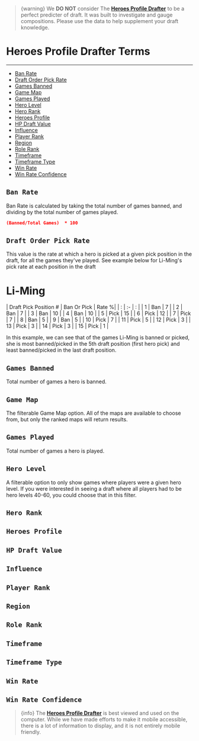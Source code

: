 > {warning} We **DO NOT** consider The **[Heroes Profile Drafter](https://drafter.heroesprofile.com/)** to be a perfect predicter of draft.  It was built to investigate and gauge compositions.  Please use the data to help supplement your draft knowledge.

# Heroes Profile Drafter Terms

---
- [Ban Rate](#ban_rate)
- [Draft Order Pick Rate](#draft_order_pick_rate)
- [Games Banned](#games_banned)
- [Game Map](#game_map)
- [Games Played](#games_played)
- [Hero Level](#hero_level)
- [Hero Rank](#hero_rank)
- [Heroes Profile](#heroesprofile)
- [HP Draft Value](#hp_draft_value)
- [Influence](#influence)
- [Player Rank](#player_rank)
- [Region](#region)
- [Role Rank](#role_rank)
- [Timeframe](#timeframe)
- [Timeframe Type](#timeframe_type)
- [Win Rate](#win_rate)
- [Win Rate Confidence](#win_rate_confidence)

<a name="ban_rate"></a>
## `Ban Rate`
Ban Rate is calculated by taking the total number of games banned, and dividing by the total number of games played.
```json
(Banned/Total Games)  * 100
```

<a name="draft_order_pick_rate"></a>
## `Draft Order Pick Rate`
This value is the rate at which a hero is picked at a given pick position in the draft, for all the games they've played.  See example below for Li-Ming's pick rate at each position in the draft

# Li-Ming
| Draft Pick Position # | Ban Or Pick   | Rate %|
| : |   :-   |  :  |
| 1 | Ban | 7  |
| 2 | Ban   | 7  |
| 3 | Ban  | 10  |
| 4 | Ban  | 10  |
| 5 | Pick  | 15  |
| 6 | Pick  | 12  |
| 7 | Pick  | 7  |
| 8 | Ban  | 5  |
| 9 | Ban  | 5  |
| 10 | Pick  | 7  |
| 11 | Pick  | 5  |
| 12 | Pick  | 3  |
| 13 | Pick  | 3  |
| 14 | Pick  | 3  |
| 15 | Pick  | 1  |

In this example, we can see that of the games Li-Ming is banned or picked, she is most banned/picked in the 5th draft position (first hero pick) and least banned/picked in the last draft position.

<a name="games_banned"></a>
## `Games Banned`
Total number of games a hero is banned.

<a name="game_map"></a>
## `Game Map`
The filterable Game Map option.  All of the maps are available to choose from, but only the ranked maps will return results.

<a name="games_played"></a>
## `Games Played`
Total number of games a hero is played.

<a name="hero_level"></a>
## `Hero Level`
A filterable option to only show games where players were a given hero level.  If you were interested in seeing a draft where all players had to be hero levels 40-60, you could choose that in this filter.

<a name="hero_rank"></a>
## `Hero Rank`

<a name="heroesprofile"></a>
## `Heroes Profile`

<a name="hp_draft_value"></a>
## `HP Draft Value`

<a name="influence"></a>
## `Influence`

<a name="player_rank"></a>
## `Player Rank`

<a name="region"></a>
## `Region`

<a name="role_rank"></a>
## `Role Rank`

<a name="timeframe"></a>
## `Timeframe`

<a name="timeframe_type"></a>
## `Timeframe Type`

<a name="win_rate"></a>
## `Win Rate`

<a name="win_rate_confidence"></a>
## `Win Rate Confidence`



> {info} The **[Heroes Profile Drafter](https://drafter.heroesprofile.com/)** is best viewed and used on the computer.  While we have made efforts to make it mobile accessible, there is a lot of information to display, and it is not entirely mobile friendly.
